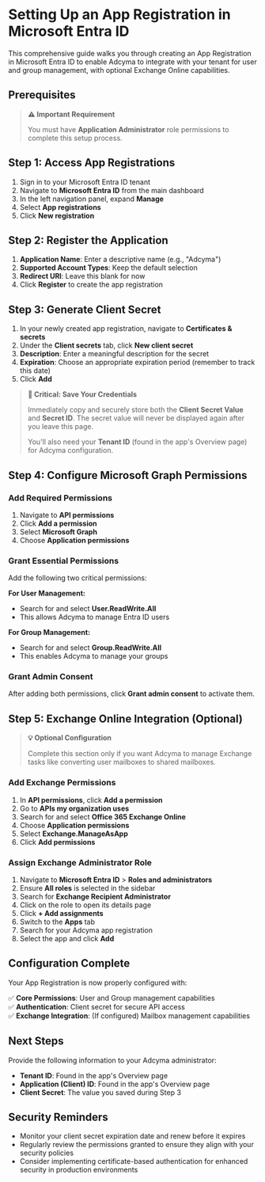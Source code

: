 # Setting Up an App Registration in Microsoft Entra ID

This comprehensive guide walks you through creating an App Registration in Microsoft Entra ID to enable Adcyma to integrate with your tenant for user and group management, with optional Exchange Online capabilities.

## Prerequisites

> **⚠️ Important Requirement**
> 
> You must have **Application Administrator** role permissions to complete this setup process.

## Step 1: Access App Registrations

1. Sign in to your Microsoft Entra ID tenant
2. Navigate to **Microsoft Entra ID** from the main dashboard
3. In the left navigation panel, expand **Manage** 
4. Select **App registrations**
5. Click **New registration**

## Step 2: Register the Application

1. **Application Name**: Enter a descriptive name (e.g., "Adcyma")
2. **Supported Account Types**: Keep the default selection
3. **Redirect URI**: Leave this blank for now
4. Click **Register** to create the app registration

## Step 3: Generate Client Secret

1. In your newly created app registration, navigate to **Certificates & secrets**
2. Under the **Client secrets** tab, click **New client secret**
3. **Description**: Enter a meaningful description for the secret
4. **Expiration**: Choose an appropriate expiration period (remember to track this date)
5. Click **Add**

> **🔴 Critical: Save Your Credentials**
> 
> Immediately copy and securely store both the **Client Secret Value** and **Secret ID**. The secret value will never be displayed again after you leave this page.
> 
> You'll also need your **Tenant ID** (found in the app's Overview page) for Adcyma configuration.

## Step 4: Configure Microsoft Graph Permissions

### Add Required Permissions

1. Navigate to **API permissions**
2. Click **Add a permission**
3. Select **Microsoft Graph**
4. Choose **Application permissions**

### Grant Essential Permissions

Add the following two critical permissions:

**For User Management:**
- Search for and select **User.ReadWrite.All**
- This allows Adcyma to manage Entra ID users

**For Group Management:**
- Search for and select **Group.ReadWrite.All**
- This enables Adcyma to manage your groups

### Grant Admin Consent

After adding both permissions, click **Grant admin consent** to activate them.

## Step 5: Exchange Online Integration (Optional)

> **💡 Optional Configuration**
> 
> Complete this section only if you want Adcyma to manage Exchange tasks like converting user mailboxes to shared mailboxes.

### Add Exchange Permissions

1. In **API permissions**, click **Add a permission**
2. Go to **APIs my organization uses**
3. Search for and select **Office 365 Exchange Online**
4. Choose **Application permissions**
5. Select **Exchange.ManageAsApp**
6. Click **Add permissions**

### Assign Exchange Administrator Role

1. Navigate to **Microsoft Entra ID** > **Roles and administrators**
2. Ensure **All roles** is selected in the sidebar
3. Search for **Exchange Recipient Administrator**
4. Click on the role to open its details page
5. Click **+ Add assignments**
6. Switch to the **Apps** tab
7. Search for your Adcyma app registration
8. Select the app and click **Add**

## Configuration Complete

Your App Registration is now properly configured with:

✅ **Core Permissions**: User and Group management capabilities  
✅ **Authentication**: Client secret for secure API access  
✅ **Exchange Integration**: (If configured) Mailbox management capabilities  

## Next Steps

Provide the following information to your Adcyma administrator:

- **Tenant ID**: Found in the app's Overview page
- **Application (Client) ID**: Found in the app's Overview page  
- **Client Secret**: The value you saved during Step 3

## Security Reminders

- Monitor your client secret expiration date and renew before it expires
- Regularly review the permissions granted to ensure they align with your security policies
- Consider implementing certificate-based authentication for enhanced security in production environments